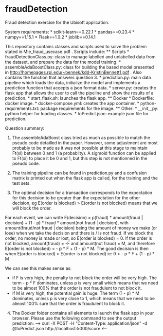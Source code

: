 # fraudDetection
Fraud detection exercise for the Ubisoft application.

System requirements:
    * scikit-learn==0.22.1
    * pandas==0.23.4
    * numpy==1.15.1
    * Flask==1.0.2
    * joblib==0.14.1
    
This repository contains classes and scripts used to solve the problem stated in Mle_fraud_usecase.pdf .
Scripts include:
    ** Scripts
        * fraudDetectionClass.py: class to manage labelled and unlabelled data from the dataset, and prepare the data for the model training.
        * assembleAdaBoostClass.py: class for building the based model presented in http://homepages.rpi.edu/~bennek/kdd-KristinBennett1.pdf . Also contains the function that answers question 3.
        * prediction.py: main data pipeline which loads the data, initialize the model and implements a prediction function that accepts a json format data.
        * server.py: creates the flask app that allows the user to call the pipeline and show the results of a prediction.
        * start_flask.sh: launches the flask app.
    ** Docker
        * Dockerfile: docker image.
        * docker-compose.yml: creates the app container.
        * python-requirements.txt: package requirements for the image.
    ** Other:
        * __init__py: python helper for loading classes.
        * toPredict.json: example json file for prediction.
        
Question summary:
1) The assembleAdaBoost class tried as much as possible to match the pseudo code detailled in the paper. However, some adjustment are most probably to be made as it was not possible at this stage to maintain Ft(xi) between 0 and 1 (a probablity). A sigmoid function can be applied to Ft(xi) to place it be 0 and 1, but this step is not mentionned in the pseudo code.

2) The training pipeline can be found in prediction.py and a confusion matrix is printed out when the flask app is called, for the training and the test sets.

3) The optimal decision for a transaction corresponds to the expectation for this decision to be greater than the expectation for the other decision, eg
E(order is blocked) > E(order is not blocked) means that we will block the order.

For each event, we can write E(decision) = p(fraud) * amount(fraud | decision) + (1 - p) * fraud * amount(not fraud | decision), with amount(fraud/not fraud | decision) being the amount of money we make (or lose) when we take the decision and there is / is not fraud.
If we block the order, no money is made or lost, so E(order is blocked) = 0.
If the order is not blocked, amount(fraud) = -F and amount(not fraud) = M, and therefore
E(order is not blocked) = - p * F + (1 - p) * M.
The good decision is then when E(order is blocked) > E(order is not blocked) ie:
                                        0          > - p * F + (1 - p) * M

We can see this makes sense as:
* if F is very high, the penalty to not block the order will be very high. The term - p * F dominates, unless p is very small which means that we need to be almost 100% that the order is not fraudulent to not block it.
* if M is very high, the potential gain is huge. The term (1 - p) * M dominates, unless p is very close to 1, which means that we need to be almost 100% sure that the order is fraudulent to block it.

4) The Docker folder contains all elements to launch the flask app in your browser.
Please use the following command to see the output prediction:
-->  curl -X POST -H "Content-Type: application/json" -d @toPredict.json http://localhost:5000/score  <--
